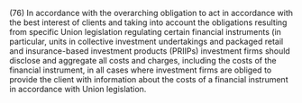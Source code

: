 (76) In accordance with the overarching obligation to act in accordance with the best interest of clients and taking into account the obligations resulting from specific Union legislation regulating certain financial instruments (in particular, units in collective investment undertakings and packaged retail and insurance-based investment products (PRIIPs) investment firms should disclose and aggregate all costs and charges, including the costs of the financial instrument, in all cases where investment firms are obliged to provide the client with information about the costs of a financial instrument in accordance with Union legislation.